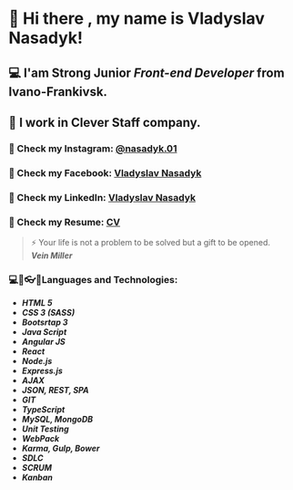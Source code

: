 # 👋 Hi there , my name is **Vladyslav Nasadyk**!
## 💻 I'am Strong Junior *Front-end Developer* from Ivano-Frankivsk.
## 👔 I work in Clever Staff company.
### 💬 Check my Instagram: [@nasadyk.01](https://www.instagram.com/nasadyk.01/)
### 💬 Check my Facebook: [Vladyslav Nasadyk](https://www.facebook.com/profile.php?id=100008475994569)
### 💬 Check my LinkedIn: [Vladyslav Nasadyk](https://www.linkedin.com/in/vladyslav-nasadyk-5a947b1bb/)
### 💬 Check my Resume: [CV](https://drive.google.com/file/d/1M6UcyrjOvxy1V-IjE7HSoKczFg31VzUg/view?usp=sharing)
> ⚡ Your life is not a problem to be solved but a gift to be opened. <br/>
> ***Vein Miller***
### ​💻​💾​👓​👔​ Languages and Technologies:
- ***HTML 5*** <br/> 
- ***CSS 3 (SASS)*** <br/>
- ***Bootsrtap 3*** <br/>
- ***Java Script*** <br/>
- ***Angular JS*** <br/>
- ***React*** <br/>
- ***Node.js*** <br/>
- ***Express.js*** <br/>
- ***AJAX*** <br/>
- ***JSON, REST, SPA*** <br/>
- ***GIT*** <br/>
- ***TypeScript*** <br/>
- ***MySQL, MongoDB*** <br/>
- ***Unit Testing*** <br/>
- ***WebPack*** <br/>
- ***Karma, Gulp, Bower*** <br/>
- ***SDLC*** <br/>
- ***SCRUM*** <br/>
- ***Kanban*** <br/>
